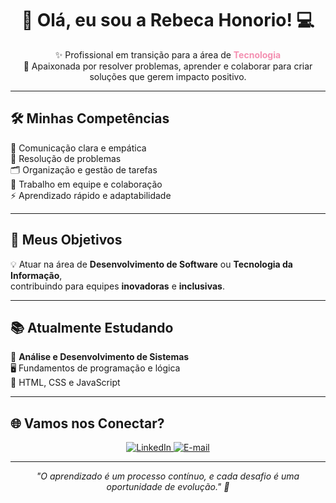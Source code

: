 
<h1 align="center">🌸 Olá, eu sou a Rebeca Honorio! 💻</h1>

<p align="center">
✨ Profissional em transição para a área de <b style="color:#f48fb1;">Tecnologia</b><br>
🌟 Apaixonada por resolver problemas, aprender e colaborar para criar soluções que gerem impacto positivo.<br>
</p>

---

## 🛠 Minhas Competências
💬 Comunicação clara e empática  
🧩 Resolução de problemas  
🗂 Organização e gestão de tarefas  
🤝 Trabalho em equipe e colaboração  
⚡ Aprendizado rápido e adaptabilidade  

---

## 🎯 Meus Objetivos
💡 Atuar na área de **Desenvolvimento de Software** ou **Tecnologia da Informação**,  
contribuindo para equipes **inovadoras** e **inclusivas**.  

---

## 📚 Atualmente Estudando
📘 **Análise e Desenvolvimento de Sistemas**  
🖥 Fundamentos de programação e lógica  
🎨 HTML, CSS e JavaScript  

---

## 🌐 Vamos nos Conectar?

<p align="center">
<a href="https://www.linkedin.com/in/rebeca-honorio-95260bec" target="_blank">
<img src="https://img.shields.io/badge/LinkedIn-f48fb1?style=for-the-badge&logo=linkedin&logoColor=white" alt="LinkedIn" />
</a>
<a href="mailto:Rebecahonorio65@gmail.com">
<img src="https://img.shields.io/badge/E-mail-f48fb1?style=for-the-badge&logo=gmail&logoColor=white" alt="E-mail" />
</a>
</p>

---

<p align="center"><i>"O aprendizado é um processo contínuo, e cada desafio é uma oportunidade de evolução." 🌷</i></p>
